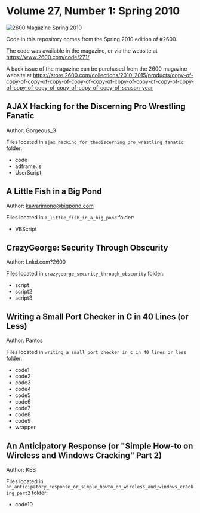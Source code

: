 # Volume 27, Number 1: Spring 2010

![2600 Magazine Spring 2010](https://www.2600.com/sites/default/files/styles/large/public/sp101.gif)

Code in this repository comes from the Spring 2010 edition of #2600.

The code was available in the magazine, or via the website at https://www.2600.com/code/271/

A back issue of the magazine can be purchased from the 2600 magazine website at https://store.2600.com/collections/2010-2015/products/copy-of-copy-of-copy-of-copy-of-copy-of-copy-of-copy-of-copy-of-copy-of-copy-of-copy-of-copy-of-copy-of-copy-of-copy-of-season-year

## AJAX Hacking for the Discerning Pro Wrestling Fanatic

Author: Gorgeous_G

Files located in `ajax_hacking_for_thediscerning_pro_wrestling_fanatic` folder:

* code
* adframe.js
* UserScript

## A Little Fish in a Big Pond

Author: kawarimono@bigpond.com

Files located in `a_little_fish_in_a_big_pond` folder:

* VBScript

## CrazyGeorge: Security Through Obscurity

Author: Lnkd.com?2600

Files located in `crazygeorge_security_through_obscurity` folder:

* script
* script2
* script3

## Writing a Small Port Checker in C in 40 Lines (or Less)

Author: Pantos

Files located in `writing_a_small_port_checker_in_c_in_40_lines_or_less` folder:

* code1
* code2
* code3
* code4
* code5
* code6
* code7
* code8
* code9
* wrapper 

## An Anticipatory Response (or "Simple How-to on Wireless and Windows Cracking" Part 2)

Author: KES

Files located in `an_anticipatory_response_or_simple_howto_on_wireless_and_windows_cracking_part2` folder:

* code10



